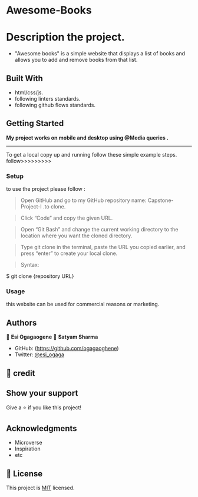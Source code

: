 # Awesome-Books

# Description the project.

- "Awesome books" is a simple website that displays a list of books and allows you to add and remove books from that list.

## Built With

- html/css/js.
- following linters standards.
- following github flows standards.


## Getting Started

**My project works on mobile and desktop using @Media queries .**
****************************************************
To get a local copy up and running follow these simple example steps.
follow>>>>>>>>>


### Setup

to use the project please follow :

 >Open GitHub and go to my GitHub repository name: Capstone-Project-I .to clone.

 >Click “Code” and copy the given URL.

 >Open “Git Bash” and change the current working directory to the location where you want the cloned directory.

 >Type git clone in the terminal, paste the URL you copied earlier, and press “enter” to create your local clone.

 >Syntax:

  $ git clone {repository URL}

### Usage
this website can be used for commercial reasons or marketing.

## Authors

👤 **Esi Ogagaogene**
👤 **Satyam Sharma**


- GitHub: (https://github.com/ogagaoghene)
- Twitter: [@esi_ogaga](https://twitter.com/@esi_ogagaoghene)

## 🤝 credit

## Show your support

Give a ⭐️ if you like this project!

## Acknowledgments

- Microverse
- Inspiration
- etc

## 📝 License

This project is [MIT](./MIT.md) licensed.